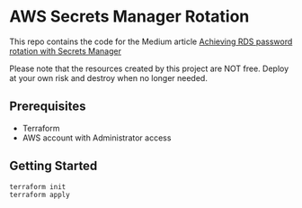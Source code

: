 # AWS Secrets Manager Rotation

This repo contains the code for the Medium article [Achieving RDS password rotation with Secrets Manager](https://medium.com/@oliver.schenk/achieving-rds-password-rotation-with-secrets-manager-3444fa30c94b)

Please note that the resources created by this project are NOT free. Deploy at your own risk and destroy when no longer needed.

## Prerequisites

- Terraform
- AWS account with Administrator access

## Getting Started

```
terraform init
terraform apply
```
